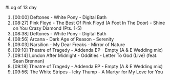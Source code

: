 #Log of 13 day

1. [00:00] Deftones - White Pony - Digital Bath
1. [08:27] Pink Floyd - The Best Of Pink Floyd (A Foot In The Door) - Shine on You Crazy Diamond (Pts. 1-5)
1. [08:38] Deftones - White Pony - Digital Bath
1. [08:56] Arcana - Dark Age of Reason - Serenity
1. [09:03] Narsilion - My Dear Freaks - Mirror of Nature
1. [09:10] Theatre of Tragedy - Addenda EP - Empty (A & E Wedding mix)
1. [09:14] London After Midnight - Oddities - Letter To God (Live) (feat. Sean Brennan)
1. [09:18] Theatre of Tragedy - Addenda EP - Empty (A & E Wedding mix)
1. [09:56] The White Stripes - Icky Thump - A Martyr for My Love for You
